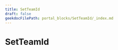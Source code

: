 ```yaml
---
title: SetTeamId
draft: false
geekdocFilePath: portal_blocks/SetTeamId/_index.md
---
```

# SetTeamId